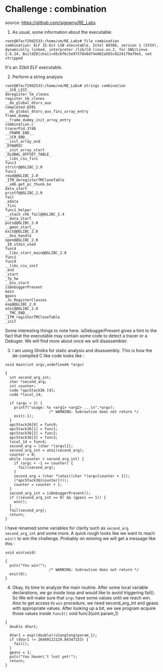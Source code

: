 # Challenge : combination
source: https://github.com/sigpwny/RE_Labs

1. As usual, some information about the executable: 
``` 
root@07acf29d2533:/home/vm/RE_Labs# file combination
combination: ELF 32-bit LSB executable, Intel 80386, version 1 (SYSV), dynamically linked, interpreter /lib/ld-linux.so.2, for GNU/Linux 2.6.24, BuildID[sha1]=d5c6f6c5e97578e8d74e882a503c82241f9af9e5, not stripped
```
It's an 32bit ELF executable.

2. Perform a string analysis
```
root@07acf29d2533:/home/vm/RE_Labs# strings combination
__JCR_LIST__
deregister_tm_clones
register_tm_clones
__do_global_dtors_aux
completed.6591
__do_global_dtors_aux_fini_array_entry
frame_dummy
__frame_dummy_init_array_entry
combination.c
tracerPid.3748
__FRAME_END__
__JCR_END__
__init_array_end
_DYNAMIC
__init_array_start
_GLOBAL_OFFSET_TABLE_
__libc_csu_fini
func3
strstr@@GLIBC_2.0
func1
read@@GLIBC_2.0
_ITM_deregisterTMCloneTable
__x86.get_pc_thunk.bx
data_start
printf@@GLIBC_2.0
fail
_edata
_fini
func1_helper
__stack_chk_fail@@GLIBC_2.4
__data_start
puts@@GLIBC_2.0
__gmon_start__
exit@@GLIBC_2.0
__dso_handle
open@@GLIBC_2.0
_IO_stdin_used
func4
__libc_start_main@@GLIBC_2.0
func2
func0
__libc_csu_init
_end
_start
_fp_hw
__bss_start
isDebuggerPresent
main
gpass
_Jv_RegisterClasses
exp@@GLIBC_2.0
atoi@@GLIBC_2.0
__TMC_END__
_ITM_registerTMCloneTable
_init
```
Some interesting things to note here. isDebuggerPresent gives a hint to the fact that the executable may contain some code to detect a tracer or a Debuger. We will find more about once we will disassembler.

3. I am using Ghidra for static analysis and disassembly. This is how the de-compiled C like code looks like : 
```
void main(int argc,undefined4 *argv)

{
  int second_arg_int;
  char *second_arg;
  int counter;
  code *apcStack36 [4];
  code *local_14;
  
  if (argc < 2) {
    printf("usage: %s <arg1> <arg2> ...\n",*argv);
                    /* WARNING: Subroutine does not return */
    exit(-1);
  }
  apcStack36[0] = func0;
  apcStack36[1] = func1;
  apcStack36[2] = func2;
  apcStack36[3] = func3;
  local_14 = func4;
  second_arg = (char *)argv[1];
  second_arg_int = atoi(second_arg);
  counter = 0;
  while (counter < second_arg_int) {
    if (argc + -1 <= counter) {
      fail(second_arg);
    }
    second_arg = (char *)atoi((char *)argv[counter + 1]);
    (*apcStack36[counter])();
    counter = counter + 1;
  }
  second_arg_int = isDebuggerPresent();
  if ((second_arg_int == 0) && (gpass == 1)) {
    win();
  }
  fail(second_arg);
  return;
}
```

I have renamed some variables for clarity such as ``second_arg`` ``second_arg_int`` and some more. A quick rough looks like we want to reach ```win()``` to win the challenge.
Probably on winning we will get a message like this : 
```
void win(void)

{
  puts("You win!");
                    /* WARNING: Subroutine does not return */
  exit(0);
}

```

4. Okay, its time to analyze the main routine. After some local variable declarations, we go inside loop and would like to avoid triggering fail(). So We will make sure that ``argc`` have some values until we reach win.
Also to get access to ``win`` procedure, we need second_arg_int and gpass with appropriate values. After looking up a bit, we see program acquire those values inside ``func3()`` void func3(uint param_1)
```
{
  double dVar1;
  
  dVar1 = exp((double)(ulonglong)param_1);
  if (dVar1 != 26489122129.84347153) {
    fail();
  }
  gpass = 1;
  puts("You haven\'t lost yet!");
  return;
}
```
